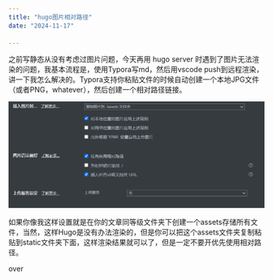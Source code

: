 ```yaml
---
title: "hugo图片相对路径"
date: "2024-11-17"

---
```


之前写静态从没有考虑过图片问题，今天再用 hugo server 时遇到了图片无法渲染的问题，我基本流程是，使用Typora写md，然后用vscode push到远程渲染，讲一下我怎么解决的。Typora支持你粘贴文件的时候自动创建一个本地JPG文件（或者PNG，whatever），然后创建一个相对路径链接。

![image-20241117191655141](assets/image-20241117191655141.png)

如果你像我这样设置就是在你的文章同等级文件夹下创建一个assets存储所有文件，当然，这样Hugo是没有办法渲染的，但是你可以把这个assets文件夹复制粘贴到static文件夹下面，这样渲染结果就可以了，但是一定不要开优先使用相对路径。

over